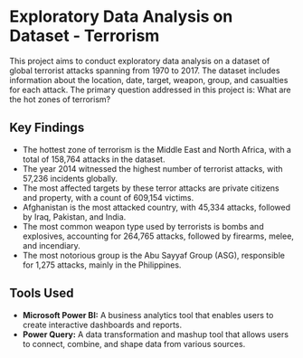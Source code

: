 # Exploratory Data Analysis on Dataset - Terrorism

This project aims to conduct exploratory data analysis on a dataset of global terrorist attacks spanning from 1970 to 2017. The dataset includes information about the location, date, target, weapon, group, and casualties for each attack. The primary question addressed in this project is: What are the hot zones of terrorism?

## Key Findings

- The hottest zone of terrorism is the Middle East and North Africa, with a total of 158,764 attacks in the dataset.
- The year 2014 witnessed the highest number of terrorist attacks, with 57,236 incidents globally.
- The most affected targets by these terror attacks are private citizens and property, with a count of 609,154 victims.
- Afghanistan is the most attacked country, with 45,334 attacks, followed by Iraq, Pakistan, and India.
- The most common weapon type used by terrorists is bombs and explosives, accounting for 264,765 attacks, followed by firearms, melee, and incendiary.
- The most notorious group is the Abu Sayyaf Group (ASG), responsible for 1,275 attacks, mainly in the Philippines.

## Tools Used

- **Microsoft Power BI:** A business analytics tool that enables users to create interactive dashboards and reports.
- **Power Query:** A data transformation and mashup tool that allows users to connect, combine, and shape data from various sources.
